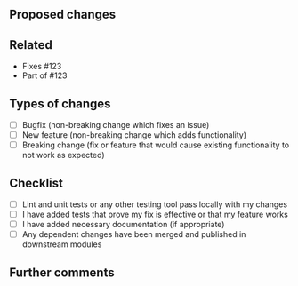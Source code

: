## Proposed changes

[//]: # (Describe the big picture of your changes here to communicate to the maintainers why we should accept this pull request.)

## Related

[//]: # (If it fixes a bug or resolves a feature request, be sure to link to that issue.)

- Fixes #123
- Part of #123

## Types of changes

[//]: # (What types of changes does your code introduce to this project?)

[//]: # (_Put an `x` in the boxes that apply_)

- [ ] Bugfix (non-breaking change which fixes an issue)
- [ ] New feature (non-breaking change which adds functionality)
- [ ] Breaking change (fix or feature that would cause existing functionality to not work as expected)

## Checklist

[//]: # (_Put an `x` in the boxes that apply. You can also fill these out after creating the PR. If you're unsure about any of them, don't hesitate to ask. We're here to help! This is simply a reminder of what we are going to look for before merging your code._)

- [ ] Lint and unit tests or any other testing tool pass locally with my changes
- [ ] I have added tests that prove my fix is effective or that my feature works
- [ ] I have added necessary documentation (if appropriate)
- [ ] Any dependent changes have been merged and published in downstream modules

## Further comments

[//]: # (If this is a relatively large or complex change, kick off the discussion by explaining why you chose the solution you did and what alternatives you considered, etc...)
